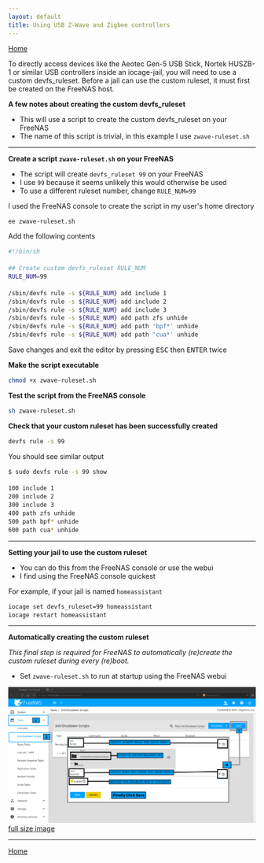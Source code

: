 ```yaml
---
layout: default
title: Using USB Z-Wave and Zigbee controllers
---
```


[Home][home]

To directly access devices like the Aeotec Gen-5 USB Stick, Nortek HUSZB-1 or similar USB controllers inside an iocage-jail, you will need to use a custom devfs_ruleset. Before a jail can use the custom ruleset, it must first be created on the FreeNAS host.

**A few notes about creating the custom devfs_ruleset**
- This will use a script to create the custom devfs_ruleset on your FreeNAS
- The name of this script is trivial, in this example I use `zwave-ruleset.sh`

---

**Create a script `zwave-ruleset.sh` on your FreeNAS**
- The script will create `devfs_ruleset 99` on your FreeNAS
- I use `99` because it seems unlikely this would otherwise be used
- To use a different ruleset number, change `RULE_NUM=99`

I used the FreeNAS console to create the script in my user's home directory
```bash
ee zwave-ruleset.sh
```

Add the following contents
```bash
#!/bin/sh

## Create custom devfs_ruleset RULE_NUM
RULE_NUM=99

/sbin/devfs rule -s ${RULE_NUM} add include 1
/sbin/devfs rule -s ${RULE_NUM} add include 2
/sbin/devfs rule -s ${RULE_NUM} add include 3
/sbin/devfs rule -s ${RULE_NUM} add path zfs unhide
/sbin/devfs rule -s ${RULE_NUM} add path 'bpf*' unhide
/sbin/devfs rule -s ${RULE_NUM} add path 'cua*' unhide
```

Save changes and exit the editor by pressing <kbd>ESC</kbd> then <kbd>ENTER</kbd> twice



**Make the script executable**
```bash
chmod +x zwave-ruleset.sh
```


**Test the script from the FreeNAS console**
```bash
sh zwave-ruleset.sh
```


**Check that your custom ruleset has been successfully created**
```bash
devfs rule -s 99
```

You should see similar output
```bash
$ sudo devfs rule -s 99 show

100 include 1
200 include 2
300 include 3
400 path zfs unhide
500 path bpf* unhide
600 path cua* unhide
```

---

**Setting your jail to use the custom ruleset**
- You can do this from the FreeNAS console or use the webui
- I find using the FreeNAS console quickest

For example, if your jail is named `homeassistant`

```bash
iocage set devfs_ruleset=99 homeassistant
iocage restart homeassistant
```

---

**Automatically creating the custom ruleset**

*This final step is required for FreeNAS to automatically (re)create the custom ruleset during every (re)boot.*
- Set `zwave-ruleset.sh` to run at startup using the FreeNAS webui

![img][devfs_ruleset]
[full size image][devfs_ruleset_raw]

---

[Home][home]

[home]: ./index.html

[devfs_ruleset]: img/add_ruleset_11.2.png
[devfs_ruleset_raw]: https://github.com/tprelog/iocage-homeassistant/raw/master/docs/img/add_ruleset_11.2.png
